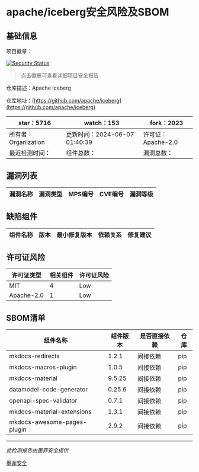 # apache/iceberg安全风险及SBOM

## 基础信息

项目徽章：

[![Security Status](https://www.murphysec.com/platform3/v31/badge/1798777659523473408.svg)](https://www.murphysec.com/console/report/1691872734232858624/1798777659523473408)

> 点击徽章可查看详细项目安全报告

仓库描述：Apache Iceberg

仓库地址：[https://github.com/apache/iceberg](https://github.com/apache/iceberg)

| star：5716 | watch：153 | fork：2023 |
| ----------- | -------------- | ------------ |
| 所有者：Organization | 更新时间：2024-06-07 01:40:39 | 许可证：Apache-2.0 |
| 最近检测时间： | 组件总数： | 漏洞总数： |




## 漏洞列表

| 漏洞名称 | 漏洞类型 | MPS编号 | CVE编号 | 漏洞等级 |
| ------- | ------ | ------- | ------ | ----- |





## 缺陷组件

| 组件名称 | 版本 | 最小修复版本 | 依赖关系 | 修复建议 |
| -------- | ---- | ------------ | -------- | -------- |





## 许可证风险

| 许可证类型 | 相关组件 | 许可证风险 |
| ---------- | -------- | ---------- |
|MIT|4|Low|
|Apache-2.0|1|Low|




## SBOM清单

| 组件名称 | 组件版本 | 是否直接依赖 | 仓库 |
| -------- | -------- | ------------ | ---- |
|mkdocs-redirects|1.2.1|间接依赖|pip|
|mkdocs-macros-plugin|1.0.5|间接依赖|pip|
|mkdocs-material|9.5.25|间接依赖|pip|
|datamodel-code-generator|0.25.6|间接依赖|pip|
|openapi-spec-validator|0.7.1|间接依赖|pip|
|mkdocs-material-extensions|1.3.1|间接依赖|pip|
|mkdocs-awesome-pages-plugin|2.9.2|间接依赖|pip|


------

*此检测报告由墨菲安全提供*

[墨菲安全](www.murphysec.com)
